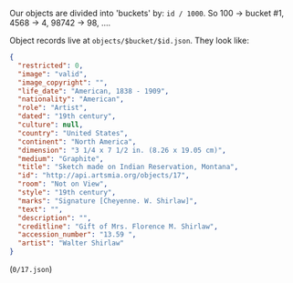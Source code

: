 Our objects are divided into 'buckets' by: `id / 1000`. So 100 -> bucket #1, 4568 -> 4, 98742 -> 98, ….

Object records live at `objects/$bucket/$id.json`. They look like:

```json
{
  "restricted": 0,
  "image": "valid",
  "image_copyright": "",
  "life_date": "American, 1838 - 1909",
  "nationality": "American",
  "role": "Artist",
  "dated": "19th century",
  "culture": null,
  "country": "United States",
  "continent": "North America",
  "dimension": "3 1/4 x 7 1/2 in. (8.26 x 19.05 cm)",
  "medium": "Graphite",
  "title": "Sketch made on Indian Reservation, Montana",
  "id": "http://api.artsmia.org/objects/17",
  "room": "Not on View",
  "style": "19th century",
  "marks": "Signature [Cheyenne. W. Shirlaw]",
  "text": "",
  "description": "",
  "creditline": "Gift of Mrs. Florence M. Shirlaw",
  "accession_number": "13.59 ",
  "artist": "Walter Shirlaw"
}
```
(`0/17.json`)
